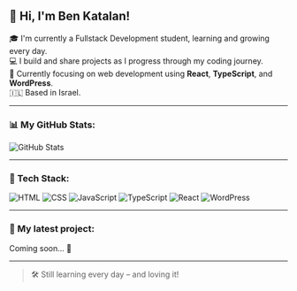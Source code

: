 ## 👋 Hi, I'm Ben Katalan!

🎓 I'm currently a Fullstack Development student, learning and growing every day.  
💻 I build and share projects as I progress through my coding journey.  
🚀 Currently focusing on web development using **React**, **TypeScript**, and **WordPress**.  
🇮🇱 Based in Israel.

---

### 📊 My GitHub Stats:
![GitHub Stats](https://github-readme-stats.vercel.app/api?username=שם_המשתמש_שלך&show_icons=true&theme=tokyonight)

---

### 🧰 Tech Stack:
![HTML](https://img.shields.io/badge/HTML5-E34F26?style=flat&logo=html5&logoColor=white)
![CSS](https://img.shields.io/badge/CSS3-1572B6?style=flat&logo=css3&logoColor=white)
![JavaScript](https://img.shields.io/badge/JavaScript-F7DF1E?style=flat&logo=javascript&logoColor=black)
![TypeScript](https://img.shields.io/badge/TypeScript-3178C6?style=flat&logo=typescript&logoColor=white)
![React](https://img.shields.io/badge/React-20232A?style=flat&logo=react&logoColor=61DAFB)
![WordPress](https://img.shields.io/badge/WordPress-21759B?style=flat&logo=wordpress&logoColor=white)

---

### 📌 My latest project:
Coming soon... 🎯

---

> 🛠️ Still learning every day – and loving it!
